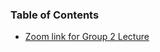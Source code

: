 ### **Table of Contents**

* [Zoom link for Group 2 Lecture](jessica-phillips.com/notes/zoom_link_group2.txt)
